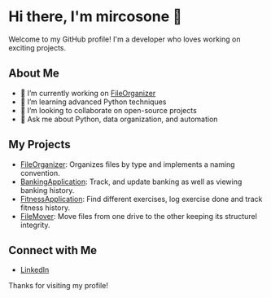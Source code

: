 # Hi there, I'm mircosone 👋

Welcome to my GitHub profile! I'm a developer who loves working on exciting projects.

## About Me
- 🔭 I’m currently working on [FileOrganizer](https://github.com/mircosone/FileOrganizer)
- 🌱 I’m learning advanced Python techniques
- 👯 I’m looking to collaborate on open-source projects
- 💬 Ask me about Python, data organization, and automation

## My Projects
- [FileOrganizer](https://github.com/mircosone/FileOrganizer): Organizes files by type and implements a naming convention.
- [BankingApplication](https://github.com/mircosone/BankingApp): Track, and update banking as well as viewing banking history.
- [FitnessApplication](https://github.com/mircosone/FitnessApplication): Find different exercises, log exercise done and track fitness history.
- [FileMover](https://github.com/mircosone/FileMover): Move files from one drive to the other keeping its structurel integrity.

## Connect with Me
- [LinkedIn](https://www.linkedin.com/in/mirco-elong-22aa3a304/)

Thanks for visiting my profile!
